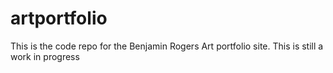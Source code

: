 # artportfolio
This is the code repo for the Benjamin Rogers Art portfolio site. This is still a work in progress
